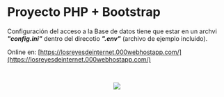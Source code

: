 # Proyecto PHP + Bootstrap

Configuración del acceso a la Base de datos tiene que estar en un archvi _**"config.ini"**_ dentro del direcotio _**".env"**_ (archivo de ejemplo incluido).

Online en:
[https://losreyesdeinternet.000webhostapp.com/](https://losreyesdeinternet.000webhostapp.com/)

&nbsp;

<p align="center"><img src="https://raw.githubusercontent.com/catppuccin/catppuccin/main/assets/footers/gray0_ctp_on_line.svg?sanitize=true" /></p>
